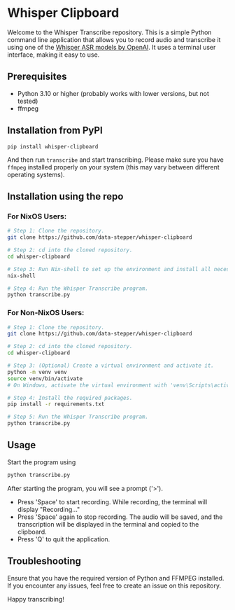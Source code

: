 # Whisper Clipboard

Welcome to the Whisper Transcribe repository. This is a simple Python
command line application that allows you to record audio and transcribe it using one of the
[Whisper ASR models by OpenAI](https://openai.com/research/whisper). It uses a terminal user interface, making it easy to use.

## Prerequisites
* Python 3.10 or higher (probably works with lower versions, but not tested)
* ffmpeg

## Installation from PyPI

```
pip install whisper-clipboard
```
And then run `transcribe` and start transcribing.
Please make sure you have `ffmpeg` installed properly on your system (this may vary between different operating systems).

## Installation using the repo

### For NixOS Users:

```bash
# Step 1: Clone the repository.
git clone https://github.com/data-stepper/whisper-clipboard

# Step 2: cd into the cloned repository.
cd whisper-clipboard

# Step 3: Run Nix-shell to set up the environment and install all necessary packages.
nix-shell

# Step 4: Run the Whisper Transcribe program.
python transcribe.py
```

### For Non-NixOS Users:

```bash
# Step 1: Clone the repository.
git clone https://github.com/data-stepper/whisper-clipboard

# Step 2: cd into the cloned repository.
cd whisper-clipboard

# Step 3: (Optional) Create a virtual environment and activate it.
python -m venv venv
source venv/bin/activate
# On Windows, activate the virtual environment with 'venv\Scripts\activate'

# Step 4: Install the required packages.
pip install -r requirements.txt

# Step 5: Run the Whisper Transcribe program.
python transcribe.py
```

## Usage

Start the program using
```bash
python transcribe.py
```

After starting the program, you will see a prompt ('>').

* Press 'Space' to start recording. While recording, the terminal will display "Recording..."
* Press 'Space' again to stop recording. The audio will be saved, and the transcription will be displayed in the terminal and copied to the clipboard.
* Press 'Q' to quit the application.

## Troubleshooting

Ensure that you have the required version of Python and FFMPEG installed. If you encounter any issues, feel free to create an issue on this repository.

Happy transcribing!
